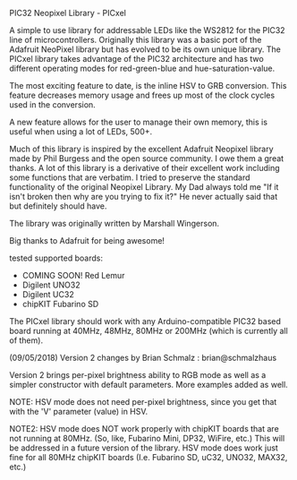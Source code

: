 PIC32 Neopixel Library - PICxel                            

A simple to use library for addressable LEDs like the WS2812 for the 
PIC32 line of microcontrollers.  Originally this library was a basic 
port of the Adafruit NeoPixel library but has evolved to be its own 
unique library. The PICxel library takes advantage of the PIC32 
architecture and has two different operating modes for red-green-blue 
and hue-saturation-value.  

The most exciting feature to date, is the inline HSV to GRB conversion. 
This feature decreases memory usage and frees up most of the clock 
cycles used in the conversion.

A new feature allows for the user to manage their own memory, this is 
useful when using a lot of LEDs, 500+.

Much of this library is inspired by the excellent Adafruit Neopixel 
library made by Phil Burgess and the open source community. I owe 
them a great thanks. A lot of this library is a derivative of their 
excellent work including some functions that are verbatim. I tried 
to preserve the standard functionality of the original Neopixel
Library. My Dad always told me "If it isn't broken then why are 
you trying to fix it?" He never actually said that but definitely 
should have.  

The library was originally written by Marshall Wingerson. 

Big thanks to Adafruit for being awesome!

tested supported boards:
  - COMING SOON! Red Lemur
  - Digilent UNO32
  - Digilent UC32
  - chipKIT Fubarino SD

The PICxel library should work with any Arduino-compatible PIC32 
based board running at 40MHz, 48MHz, 80MHz or 200MHz (which is 
currently all of them).

(09/05/2018)
Version 2 changes by Brian Schmalz : brian@schmalzhaus

Version 2 brings per-pixel brightness ability to RGB mode as well as a simpler
constructor with default parameters. More examples added as well.

NOTE: HSV mode does not need per-pixel brightness, since you get that with the
'V' parameter (value) in HSV. 

NOTE2: HSV mode does NOT work properly with chipKIT boards that are not
running at 80MHz. (So, like, Fubarino Mini, DP32, WiFire, etc.) This will
be addressed in a future version of the library. HSV mode does work just 
fine for all 80MHz chipKIT boards (I.e. Fubarino SD, uC32, UNO32, MAX32,
etc.)
